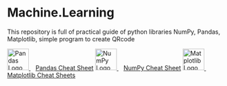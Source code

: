 # Machine.Learning
This repository is full of practical guide of python libraries NumPy, Pandas, Matplotlib, simple program to create QRcode

<!-- Pandas Icon and Cheat Sheet -->
<a href="https://pandas.pydata.org/" target="_blank">
  <img src="https://upload.wikimedia.org/wikipedia/commons/thumb/e/ed/Pandas_logo.svg/1200px-Pandas_logo.svg.png" alt="Pandas Logo" height="50"/>
</a>
&nbsp;&nbsp;
<a href="https://pandas.pydata.org/Pandas_Cheat_Sheet.pdf" target="_blank">Pandas Cheat Sheet</a>

<!-- NumPy Icon and Cheat Sheet -->
<a href="https://numpy.org/" target="_blank">
  <img src="https://upload.wikimedia.org/wikipedia/commons/thumb/3/31/NumPy_logo_2020.svg/1200px-NumPy_logo_2020.svg.png" alt="NumPy Logo" height="50"/>
</a>
&nbsp;&nbsp;
<a href="https://numpy.org/doc/stable/numpy-1.21.0-cheat-sheet.pdf" target="_blank">NumPy Cheat Sheet</a>

<!-- Matplotlib Icon and Cheat Sheet -->
<a href="https://matplotlib.org/" target="_blank">
  <img src="https://upload.wikimedia.org/wikipedia/commons/thumb/8/84/Matplotlib_icon.svg/1200px-Matplotlib_icon.svg.png" alt="Matplotlib Logo" height="50"/>
</a>
&nbsp;&nbsp;
<a href="https://github.com/matplotlib/cheatsheets" target="_blank">Matplotlib Cheat Sheets</a>
